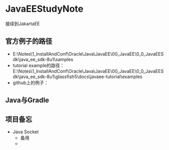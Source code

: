 # JavaEEStudyNote
接续到JakartaEE
## 官方例子的路径
   * E:\Notes\1_InstallAndConf\Oracle\Java\JavaEE\00_JavaEE\0_0_JavaEESdk\java_ee_sdk-8u1\samples<br>
   * tutorial example的路径：E:\Notes\1_InstallAndConf\Oracle\Java\JavaEE\00_JavaEE\0_0_JavaEESdk\java_ee_sdk-8u1\glassfish5\docs\javaee-tutorial\examples<br>
   * github上的例子：<br>
## Java与Gradle



## 项目备忘
   * Java Socket
      - 备用
      - 
